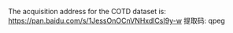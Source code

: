 The acquisition address for the COTD dataset is: https://pan.baidu.com/s/1JessOnOCnVNHxdlCsI9y-w 提取码: qpeg 
